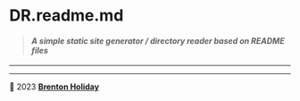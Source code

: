 # DR.readme.md

> #### *A simple static site generator / directory reader based on README files*

---

---

🤍 2023 __[Brenton Holiday](https://allmylinks.com/8rents)__
